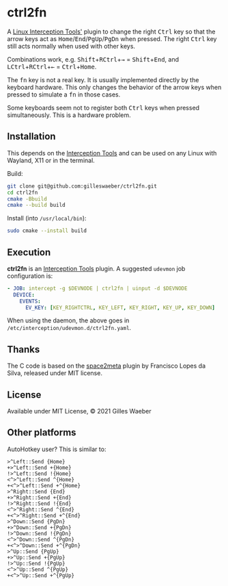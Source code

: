 ctrl2fn
=======

A [Linux Interception Tools'](https://gitlab.com/interception/linux/tools) plugin to
change the right <kbd>Ctrl</kbd> key so that the arrow keys act as <kbd>Home</kbd>/<kbd>End</kbd>/<kbd>PgUp</kbd>/<kbd>PgDn</kbd> when pressed.
The right <kbd>Ctrl</kbd> key still acts normally when used with other keys.

Combinations work, e.g. <kbd>Shift</kbd>+<kbd>RCtrl</kbd>+<kbd>→</kbd> = <kbd>Shift</kbd>+<kbd>End</kbd>, and <kbd>LCtrl</kbd>+<kbd>RCtrl</kbd>+<kbd>←</kbd>  = <kbd>Ctrl</kbd>+<kbd>Home</kbd>.

The <kbd>fn</kbd> key is not a real key. It is usually implemented directly by the keyboard hardware.
This only changes the behavior of the arrow keys when pressed to simulate a <kbd>fn</kbd> in those cases.

Some keyboards seem not to register both <kbd>Ctrl</kbd> keys when pressed simultaneously.
This is a hardware problem.

## Installation
This depends on the [Interception Tools](https://gitlab.com/interception/linux/tools) and can be used on any Linux with Wayland, X11 or in the terminal.

Build:
```sh
git clone git@github.com:gilleswaeber/ctrl2fn.git
cd ctrl2fn
cmake -Bbuild
cmake --build build
```

Install (into `/usr/local/bin`):
```sh
sudo cmake --install build
```

## Execution
**ctrl2fn** is an [Interception Tools](https://gitlab.com/interception/linux/tools) plugin.
A suggested `udevmon` job configuration is:

```yaml
- JOB: intercept -g $DEVNODE | ctrl2fn | uinput -d $DEVNODE
  DEVICE:
    EVENTS:
      EV_KEY: [KEY_RIGHTCTRL, KEY_LEFT, KEY_RIGHT, KEY_UP, KEY_DOWN]
```

When using the daemon, the above goes in `/etc/interception/udevmon.d/ctrl2fn.yaml`.

## Thanks
The C code is based on the [space2meta](https://gitlab.com/interception/linux/plugins/space2meta) plugin by Francisco Lopes da Silva, released under MIT license.

## License
Available under MIT License, © 2021 Gilles Waeber

## Other platforms
AutoHotkey user? This is similar to:
```ahk
>^Left::Send {Home}
+>^Left::Send +{Home}
!>^Left::Send !{Home}
<^>^Left::Send ^{Home}
+<^>^Left::Send +^{Home}
>^Right::Send {End}
+>^Right::Send +{End}
!>^Right::Send !{End}
<^>^Right::Send ^{End}
+<^>^Right::Send +^{End}
>^Down::Send {PgDn}
+>^Down::Send +{PgDn}
!>^Down::Send !{PgDn}
<^>^Down::Send ^{PgDn}
+<^>^Down::Send +^{PgDn}
>^Up::Send {PgUp}
+>^Up::Send +{PgUp}
!>^Up::Send !{PgUp}
<^>^Up::Send ^{PgUp}
+<^>^Up::Send +^{PgUp}
```
